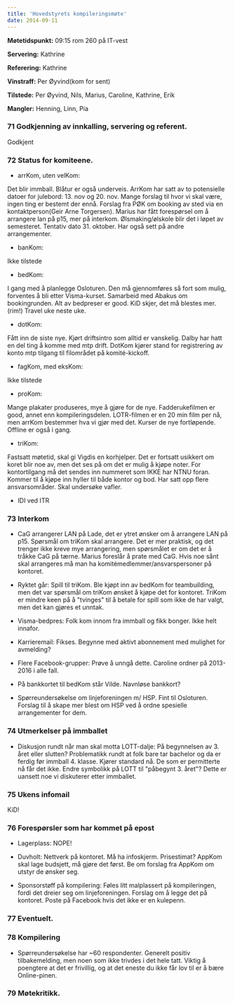 ```yaml
---
title: 'Hovedstyrets kompileringsmøte'
date: 2014-09-11
---
```


**Møtetidspunkt:** 09:15 rom 260 på IT-vest

**Servering:** Kathrine

**Referering:** Kathrine

**Vinstraff:** Per Øyvind(kom for sent)

**Tilstede:** Per Øyvind, Nils, Marius, Caroline, Kathrine, Erik

**Mangler:** Henning, Linn, Pia

### 71 Godkjenning av innkalling, servering og referent.

Godkjent

### 72 Status for komiteene.

- arrKom, uten velKom:

Det blir immball. Blåtur er også underveis. ArrKom har satt av to potensielle datoer for julebord: 13. nov og 20. nov. Mange forslag til hvor vi skal være, ingen ting er bestemt der ennå. Forslag fra PØK om booking av sted via en kontaktperson(Geir Arne Torgersen). Marius har fått forespørsel om å arrangere lan på p15, mer på interkom. Ølsmaking/ølskole blir det i løpet av semesteret. Tentativ dato 31. oktober. Har også sett på andre arrangementer.

- banKom: 

Ikke tilstede

- bedKom:

I gang med å planlegge Osloturen. Den må gjennomføres så fort som mulig, forventes å bli etter Visma-kurset. Samarbeid med Abakus om bookingrunden. Alt av bedpreser er good. KiD skjer, det må blestes mer.(rim!) Travel uke neste uke.

- dotKom:

Fått inn de siste nye. Kjørt driftsintro som alltid er vanskelig. Dalby har hatt en del ting å komme med mtp drift. DotKom kjører stand for registrering av konto mtp tilgang til filområdet på komité-kickoff.

- fagKom, med eksKom: 

Ikke tilstede

- proKom:

Mange plakater produseres, mye å gjøre for de nye. Fadderukefilmen er good, annet enn kompileringsdelen. LOTR-filmen er en 20 min film per nå, men arrKom bestemmer hva vi gjør med det. Kurser de nye fortløpende. Offline er også i gang.

- triKom:

Fastsatt møtetid, skal gi Vigdis en korhjelper. Det er fortsatt usikkert om koret blir noe av, men det ses på om det er mulig å kjøpe noter. For kontortilgang må det sendes inn nummeret som IKKE har NTNU foran. Kommer til å kjøpe inn hyller til både kontor og bod. Har satt opp flere ansvarsområder. Skal undersøke vafler.

- IDI ved ITR

### 73 Interkom

* CaG arrangerer LAN på Lade, det er ytret ønsker om å arrangere LAN på p15. Spørsmål om triKom skal arrangere. Det er mer praktisk, og det trenger ikke kreve mye arrangering, men spørsmålet er om det er å tråkke CaG på tærne. Marius foreslår å prate med CaG. Hvis noe sånt skal arrangeres må man ha komitémedlemmer/ansvarspersoner på kontoret.

* Ryktet går: Spill til triKom. Ble kjøpt inn av bedKom for teambuilding, men det var spørsmål om triKom ønsket å kjøpe det for kontoret. TriKom er mindre keen på å "tvinges" til å betale for spill som ikke de har valgt, men det kan gjøres et unntak.

* Visma-bedpres: Folk kom innom fra immball og fikk bonger. Ikke helt innafor.

* Karrieremail: Fikses. Begynne med aktivt abonnement med mulighet for avmelding?

* Flere Facebook-grupper: Prøve å unngå dette. Caroline ordner på 2013-2016 i alle fall.

* På bankkortet til bedKom står Vilde. Navnløse bankkort?

* Spørreundersøkelse om linjeforeningen m/ HSP. Fint til Osloturen. Forslag til å skape mer blest om HSP ved å ordne spesielle arrangementer for dem.

### 74 Utmerkelser på immballet

* Diskusjon rundt når man skal motta LOTT-dalje: På begynnelsen av 3. året eller slutten? Problematikk rundt at folk bare tar bachelor og da er ferdig før immball 4. klasse. Kjører standard nå. De som er permitterte nå får det ikke. Endre symbolikk på LOTT til "påbegynt 3. året"? Dette er uansett noe vi diskuterer etter immballet.

### 75 Ukens infomail

KiD!

### 76 Forespørsler som har kommet på epost

* Lagerplass: NOPE!

* Duvholt: Nettverk på kontoret. Må ha infoskjerm. Prisestimat? AppKom skal lage budsjett, må gjøre det først. Be om forslag fra AppKom om utstyr de ønsker seg.

* Sponsorstøff på kompilering: Føles litt malplassert på kompileringen, fordi det dreier seg om linjeforeningen. Forslag om å legge det på kontoret. Poste på Facebook hvis det ikke er en kulepenn.

### 77 Eventuelt.

### 78 Kompilering

* Spørreundersøkelse har ~60 respondenter. Generelt positiv tilbakemelding, men noen som ikke trivdes i det hele tatt. Viktig å poengtere at det er frivillig, og at det eneste du ikke får lov til er å bære Online-pinen.

### 79 Møtekritikk.

